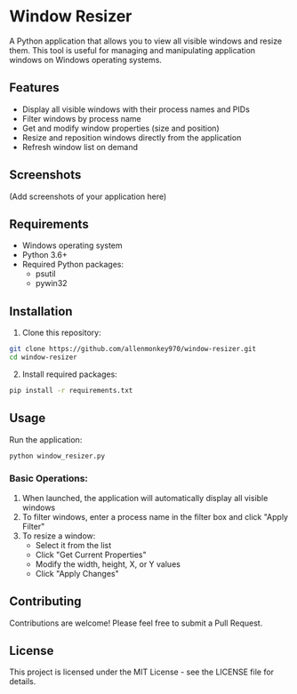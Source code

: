# Window Resizer

A Python application that allows you to view all visible windows and resize them. This tool is useful for managing and manipulating application windows on Windows operating systems.

## Features

- Display all visible windows with their process names and PIDs
- Filter windows by process name
- Get and modify window properties (size and position)
- Resize and reposition windows directly from the application
- Refresh window list on demand

## Screenshots

(Add screenshots of your application here)

## Requirements

- Windows operating system
- Python 3.6+
- Required Python packages:
  - psutil
  - pywin32

## Installation

1. Clone this repository:
```bash
git clone https://github.com/allenmonkey970/window-resizer.git
cd window-resizer
```

2. Install required packages:
```bash
pip install -r requirements.txt
```

## Usage

Run the application:
```bash
python window_resizer.py
```

### Basic Operations:
1. When launched, the application will automatically display all visible windows
2. To filter windows, enter a process name in the filter box and click "Apply Filter"
3. To resize a window:
   - Select it from the list
   - Click "Get Current Properties"
   - Modify the width, height, X, or Y values
   - Click "Apply Changes"

## Contributing

Contributions are welcome! Please feel free to submit a Pull Request.

## License

This project is licensed under the MIT License - see the LICENSE file for details.
